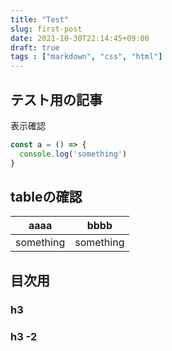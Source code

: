 ```yaml
---
title: "Test"
slug: first-post
date: 2021-10-30T22:14:45+09:00
draft: true
tags : ["markdown", "css", "html"]
---
```


## テスト用の記事

表示確認

```ts:sample.ts
const a = () => {
  console.log('something')
}
```

## tableの確認

| aaaa | bbbb |
|:-:|:-:|
|something|something|


## 目次用

### h3


### h3 -2